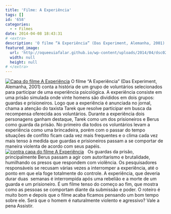 ```yaml
---
title: 'Filme: A Experiência'
tags: []
id: '658'
categories:
  - - Filmes
date: 2014-04-08 18:43:31
# <extra>
description: 'O filme “A Experiência” (Das Experiment, Alemanha, 2001) conta a história de um grupo de voluntários selecionados para participar de uma experiência psicológica. A experiência consiste em uma prisão simulada onde vinte homens são divididos em dois grupos: guardas e prisioneiros. Logo que a experiência é anunciada no jornal, chama a atenção do taxista Tarek que resolve participar em busca da recompensa oferecida aos voluntários. Durante a experiência dois personagens ganham destaque, Tarek como um dos prisioneiros e Berus como guarda da prisão. No primeiro dia todos os voluntários levam a experiência como uma brincadeira, porém com o passar do tempo situações de conflito ficam cada vez mais frequentes e o clima cada vez mais tenso à medida que guardas e prisioneiros passam a se comportar de maneira violenta de acordo com seus papéis. &nbsp; Os guardas da prisão, principalmente &hellip;'
featured_image: 
  url: 'http://oqueeuiafalar.github.io/wp-content/uploads/2014/04/dsc02446.jpg?w=650'
  width: null
  height: null
# </extra>
---
```


[![Capa do filme A Experiência ](http://162.243.62.160/wp-content/uploads/2014/04/dsc02446.jpg?w=650)](http://162.243.62.160/wp-content/uploads/2014/04/dsc02446.jpg) O filme “A Experiência” (Das Experiment, Alemanha, 2001) conta a história de um grupo de voluntários selecionados para participar de uma experiência psicológica. A experiência consiste em uma prisão simulada onde vinte homens são divididos em dois grupos: guardas e prisioneiros. Logo que a experiência é anunciada no jornal, chama a atenção do taxista Tarek que resolve participar em busca da recompensa oferecida aos voluntários. Durante a experiência dois personagens ganham destaque, Tarek como um dos prisioneiros e Berus como guarda da prisão. No primeiro dia todos os voluntários levam a experiência como uma brincadeira, porém com o passar do tempo situações de conflito ficam cada vez mais frequentes e o clima cada vez mais tenso à medida que guardas e prisioneiros passam a se comportar de maneira violenta de acordo com seus papéis. [![contra capa do filme  A Experiência ](http://162.243.62.160/wp-content/uploads/2014/04/dsc02447.jpg?w=650)](http://162.243.62.160/wp-content/uploads/2014/04/dsc02447.jpg)   Os guardas da prisão, principalmente Berus passam a agir com autoritarismo e brutalidade, humilhando os presos que respondem com violência. Os pesquisadores responsáveis se recusam várias vezes a interromper a experiência, até o ponto em que ela foge totalmente do controle. A experiência, que deveria durar duas  semanas é interrompida após uma rebelião e a morte de um guarda e um prisioneiro. É um filme tenso do começo ao fim, que mostra como as pessoas se comportam diante da submissão e poder. O roteiro é muito bom e depois que o filme acaba ficamos pensando um bom tempo sobre ele. Será que o homem é naturalmente violento e agressivo? Vale a pena Assistir.
